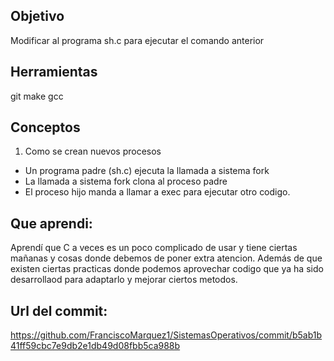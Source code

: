 ## Objetivo
Modificar al programa sh.c para ejecutar el comando anterior

## Herramientas
git
make
gcc

## Conceptos
1) Como se crean nuevos procesos
+ Un programa padre (sh.c) ejecuta la llamada a sistema fork
+ La llamada a sistema fork clona al proceso padre
+ El proceso hijo manda a llamar a exec para ejecutar otro codigo.

## Que aprendi:
Aprendí que C a veces es un poco complicado de usar y tiene ciertas mañanas y cosas donde debemos de poner extra atencion. Además de que existen ciertas practicas donde podemos aprovechar codigo que ya ha sido desarrollaod para adaptarlo y mejorar ciertos metodos.

## Url del commit:
https://github.com/FranciscoMarquez1/SistemasOperativos/commit/b5ab1b41ff59cbc7e9db2e1db49d08fbb5ca988b
